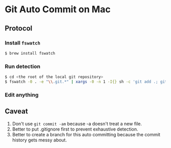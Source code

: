 
# Git Auto Commit on Mac

## Protocol

### Install `fswatch`
```bash
$ brew install fswatch
```

### Run detection
```bash
$ cd <the root of the local git repository>
$ fswatch -0 . -e "\\.git.*" | xargs -0 -n 1 -I{} sh -c 'git add .; git commit --author="Author automatic <author@users.noreply.github.com>" -m "auto commit changes.";'
```

### Edit anything

## Caveat

1. Don't use `git commit -am` because -a doesn't treat a new file.
1. Better to put .gitignore first to prevent exhaustive detection.
1. Better to create a branch for this auto committing because the commit history gets messy about.

